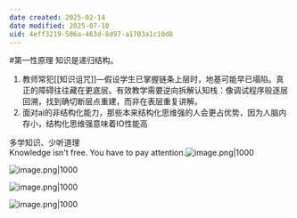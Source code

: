 ```yaml
---
date created: 2025-02-14
date modified: 2025-07-10
uid: 4eff3219-506a-463d-8d97-a1703a1c10d8
---
```


#第一性原理 知识是递归结构。

1. 教师常犯[[知识诅咒]]—假设学生已掌握链条上层时，地基可能早已塌陷。真正的障碍往往藏在更底层。有效教学需要逆向拆解认知栈：像调试程序般逐层回溯，找到确切断层点重建，而非在表层重复讲解。
2. 面对ai的非结构化能力，那些本来结构化思维强的人会更占优势，因为人脑内存小，结构化思维强意味着IO性能高

多学知识、少听道理  
Knowledge isn't free. You have to pay attention.![image.png|1000](https://imagehosting4picgo.oss-cn-beijing.aliyuncs.com/imagehosting/fix-dir%2Fpicgo%2Fpicgo-clipboard-images%2F2024%2F09%2F01%2F20-32-03-709329a93d2fa5c009dcfdfd4575107e-202409012032904-b2fef7.png)

![image.png|1000](https://imagehosting4picgo.oss-cn-beijing.aliyuncs.com/imagehosting/fix-dir%2Fpicgo%2Fpicgo-clipboard-images%2F2024%2F07%2F16%2F11-20-41-3d76f989492fac174abada80db5e5853-20240716112040-1b90fa.png)

![image.png|1000](https://imagehosting4picgo.oss-cn-beijing.aliyuncs.com/imagehosting/fix-dir%2Fpicgo%2Fpicgo-clipboard-images%2F2024%2F07%2F11%2F21-49-38-565fe66ebdbbd7dc8db4c35d9aef138e-20240711214937-05d71d.png)

![image.png|1000](https://imagehosting4picgo.oss-cn-beijing.aliyuncs.com/imagehosting/fix-dir%2Fpicgo%2Fpicgo-clipboard-images%2F2024%2F10%2F20%2F16-45-17-6c60f42ae1ece0f9571401aac7a8110b-202410201645596-ab3c02.png)
